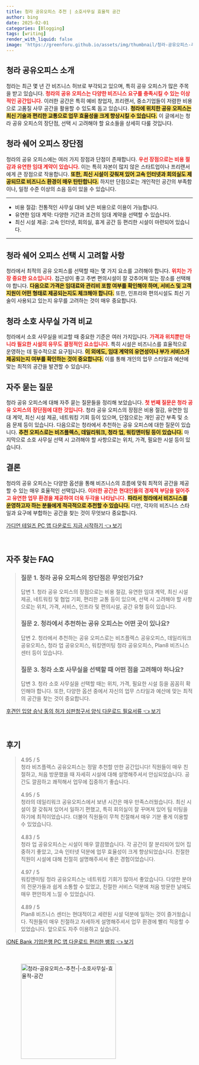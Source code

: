 ```yaml
---
title: 청라 공유오피스 추천 | 소호사무실 효율적 공간
author: bing
date: 2025-02-01
categories: [Blogging]
tags: [writing]
render_with_liquid: false
image: 'https://greenforu.github.io/assets/img/thumbnail/청라-공유오피스-추천-|-소호사무실-효율적-공간.webp'
---
```



<h2 id='청라_공유오피스_소개'>청라 공유오피스 소개</h2>

<p>청라는 최근 몇 년 간 비즈니스 허브로 부각되고 있으며, 특히 공유 오피스가 많은 주목을 받고 있습니다. <b><span style="color: #ee2323;">청라의 공유 오피스는 다양한 비즈니스 요구를 충족시킬 수 있는 이상적인 공간입니다.</span></b> 이러한 공간은 특히 예비 창업자, 프리랜서, 중소기업들이 저렴한 비용으로 고품질 사무 공간을 활용할 수 있도록 돕고 있습니다. <b><span style="background-color: #ffe066;">청라에 위치한 공유 오피스는 최신 기술과 편리한 교통으로 업무 효율성을 크게 향상시킬 수 있습니다.</span></b> 이 글에서는 청라 공유 오피스의 장단점, 선택 시 고려해야 할 요소들을 상세히 다룰 것입니다.</p>

<h2 id='청라_쉐어_오피스_장단점'>청라 쉐어 오피스 장단점</h2>

<p>청라의 공유 오피스에는 여러 가지 장점과 단점이 존재합니다. <b><span style="color: #ee2323;">우선 장점으로는 비용 절감과 유연한 임대 계약이 있습니다.</span></b> 이는 특히 자본이 많지 않은 스타트업이나 프리랜서에게 큰 장점으로 작용합니다. <b><span style="background-color: #ffe066;">또한, 최신 시설이 갖춰져 있어 고속 인터넷과 회의실도 제공되므로 비즈니스 환경이 매우 탄탄합니다.</span></b> 하지만 단점으로는 개인적인 공간의 부족함이나, 일정 수준 이상의 소음 등이 있을 수 있습니다.</p>

<hr />

<ul>
    <li>비용 절감: 전통적인 사무실 대비 낮은 비용으로 이용이 가능합니다.</li>
    <li>유연한 임대 계약: 다양한 기간과 조건의 임대 계약을 선택할 수 있습니다.</li>
    <li>최신 시설 제공: 고속 인터넷, 회의실, 휴게 공간 등 편리한 시설이 마련되어 있습니다.</li>
</ul>

<hr />

<h2 id='청라_쉐어_오피스_선택_시_고려할_사항'>청라 쉐어 오피스 선택 시 고려할 사항</h2>

<p>청라에서 최적의 공유 오피스를 선택할 때는 몇 가지 요소를 고려해야 합니다. <b><span style="color: #ee2323;">위치는 가장 중요한 요소입니다.</span></b> 접근성이 좋고 주변 편의시설이 잘 갖추어져 있는 장소를 선택해야 합니다. <b><span style="background-color: #ffe066;">다음으로 가격은 임대료와 관리비 포함 여부를 확인해야 하며, 서비스 및 고객 지원이 어떤 형태로 제공되는지도 체크해야 합니다.</span></b> 또한, 인프라와 편의시설도 최신 기술이 사용되고 있는지 유무를 고려하는 것이 매우 중요합니다.</p>

<h2 id='청라_소호_사무실_비교'>청라 소호 사무실 가격 비교</h2>

<p>청라에서 소호 사무실을 비교할 때 중요한 기준은 여러 가지입니다. <b><span style="color: #ee2323;">가격과 위치뿐만 아니라 필요한 시설의 유무도 결정적인 요소입니다.</span></b> 특히 시설은 비즈니스를 효율적으로 운영하는 데 필수적으로 요구됩니다. <b><span style="background-color: #ffe066;">이 외에도, 임대 계약의 유연성이나 부가 서비스가 제공되는지 여부를 확인하는 것이 중요합니다.</span></b> 이를 통해 개인의 업무 스타일과 예산에 맞는 최적의 공간을 발견할 수 있습니다.</p>

<h2 id='자주_묻는_질문'>자주 묻는 질문</h2>

<p>청라 공유 오피스에 대해 자주 묻는 질문들을 정리해 보았습니다. <b><span style="color: #ee2323;">첫 번째 질문은 청라 공유 오피스의 장단점에 대한 것입니다.</span></b> 청라 공유 오피스의 장점은 비용 절감, 유연한 임대 계약, 최신 시설 제공, 네트워킹 기회 등이 있으며, 단점으로는 개인 공간 부족 및 소음 문제 등이 있습니다. 다음으로는 청라에서 추천하는 공유 오피스에 대한 질문이 있습니다. <b><span style="background-color: #ffe066;">추천 오피스로는 비즈플렉스, 데일리워크, 청라 업, 워킹앤미팅 등이 있습니다.</span></b> 마지막으로 소호 사무실 선택 시 고려해야 할 사항으로는 위치, 가격, 필요한 시설 등이 있습니다.</p>

<h2 id='결론'>결론</h2>

<p>청라의 공유 오피스는 다양한 옵션을 통해 비즈니스의 흐름에 맞춰 최적의 공간을 제공할 수 있는 매우 효율적인 선택입니다. <b><span style="color: #ee2323;">이러한 공간은 현대인들의 경제적 부담을 덜어주고 유연한 업무 환경을 제공하여 더욱 두각을 나타납니다.</span></b> <b><span style="background-color: #ffe066;">따라서 청라에서 비즈니스를 운영하고자 하는 분들에게 적극적으로 추천할 수 있습니다.</span></b> 다만, 각자의 비즈니스 스타일과 요구에 부합하는 공간을 찾는 것이 무엇보다 중요합니다.</p>


<p><a class="click-button" title="가디언 테일즈 PC 앱 다운로드 지금 시작하기" href="https://greenforu.github.io/posts/%EA%B0%80%EB%94%94%EC%96%B8-%ED%85%8C%EC%9D%BC%EC%A6%88-PC-%EC%95%B1-%EB%8B%A4%EC%9A%B4%EB%A1%9C%EB%93%9C-%EC%A7%80%EA%B8%88-%EC%8B%9C%EC%9E%91%ED%95%98%EA%B8%B0/" rel="dofollow">가디언 테일즈 PC 앱 다운로드 지금 시작하기 👈 보기</a></p><br>
<h2 id='자주_찾는_FAQ'>자주 찾는 FAQ</h2>
<div itemscope="" itemtype="https://schema.org/FAQPage"> 
<blockquote> 
<div itemscope="" itemprop="mainEntity" itemtype="https://schema.org/Question"> 
<h3 itemprop="name">질문 1. 청라 공유 오피스의 장단점은 무엇인가요?</h3> 
<div itemscope="" itemprop="acceptedAnswer" itemtype="https://schema.org/Answer"> 
<span itemprop="text"> 
<p>답변 1. 청라 공유 오피스의 장점으로는 비용 절감, 유연한 임대 계약, 최신 시설 제공, 네트워킹 및 협업 기회, 편리한 교통 등이 있으며, 선택 시 고려해야 할 사항으로는 위치, 가격, 서비스, 인프라 및 편의시설, 공간 유형 등이 있습니다.</p> 
</span> 
</div> 
</div> 

<div itemscope="" itemprop="mainEntity" itemtype="https://schema.org/Question"> 
<h3 itemprop="name">질문 2. 청라에서 추천하는 공유 오피스는 어떤 곳이 있나요?</h3> 
<div itemscope="" itemprop="acceptedAnswer" itemtype="https://schema.org/Answer"> 
<span itemprop="text"> 
<p>답변 2. 청라에서 추천하는 공유 오피스로는 비즈플렉스 공유오피스, 데일리워크 공유오피스, 청라 업 공유오피스, 워킹앤미팅 청라 공유오피스, Plan8 비즈니스 센터 등이 있습니다.</p> 
</span> 
</div> 
</div> 

<div itemscope="" itemprop="mainEntity" itemtype="https://schema.org/Question"> 
<h3 itemprop="name">질문 3. 청라 소호 사무실을 선택할 때 어떤 점을 고려해야 하나요?</h3> 
<div itemscope="" itemprop="acceptedAnswer" itemtype="https://schema.org/Answer"> 
<span itemprop="text"> 
<p>답변 3. 청라 소호 사무실을 선택할 때는 위치, 가격, 필요한 시설 등을 꼼꼼히 확인해야 합니다. 또한, 다양한 옵션 중에서 자신의 업무 스타일과 예산에 맞는 최적의 공간을 찾는 것이 중요합니다.</p> 
</span> 
</div> 
</div> 
</blockquote> 
</div>
<p><a class="click-button" title="후견인 입양 승낙 동의 허가 심판청구서 양식 다운로드 필요서류" href="https://greenforu.github.io/posts/%ED%9B%84%EA%B2%AC%EC%9D%B8-%EC%9E%85%EC%96%91-%EC%8A%B9%EB%82%99-%EB%8F%99%EC%9D%98-%ED%97%88%EA%B0%80-%EC%8B%AC%ED%8C%90%EC%B2%AD%EA%B5%AC%EC%84%9C-%EC%96%91%EC%8B%9D-%EB%8B%A4%EC%9A%B4%EB%A1%9C%EB%93%9C-%ED%95%84%EC%9A%94%EC%84%9C%EB%A5%98/" rel="dofollow">후견인 입양 승낙 동의 허가 심판청구서 양식 다운로드 필요서류 👈 보기</a></p><br>
<h2 id='후기'>후기</h2>
<div itemscope itemtype="https://schema.org/Product">
  <blockquote>
  <div itemprop="review" itemscope itemtype="https://schema.org/Review">
      <div itemprop="reviewRating" itemscope itemtype="https://schema.org/Rating"> <span itemprop="ratingValue">4.95</span> / <span itemprop="bestRating">5</span> </div>
      <span itemprop="reviewBody">청라 비즈플렉스 공유오피스는 정말 추천할 만한 공간입니다! 직원들이 매우 친절하고, 처음 방문했을 때 자세히 시설에 대해 설명해주셔서 안심되었습니다. 공간도 깔끔하고 쾌적해서 업무에 집중하기 좋습니다.</span>
  </div>
  <br>
  <div itemprop="review" itemscope itemtype="https://schema.org/Review">
      <div itemprop="reviewRating" itemscope itemtype="https://schema.org/Rating"> <span itemprop="ratingValue">4.95</span> / <span itemprop="bestRating">5</span> </div>
      <span itemprop="reviewBody">청라의 데일리워크 공유오피스에서 보낸 시간은 매우 만족스러웠습니다. 최신 시설이 잘 갖춰져 있어서 일하기 편했고, 특히 회의실이 잘 꾸며져 있어 팀 미팅을 하기에 최적이었습니다. 더불어 직원들이 무척 친절해서 매우 기분 좋게 이용할 수 있었습니다.</span>
  </div>
  <br>
  <div itemprop="review" itemscope itemtype="https://schema.org/Review">
      <div itemprop="reviewRating" itemscope itemtype="https://schema.org/Rating"> <span itemprop="ratingValue">4.83</span> / <span itemprop="bestRating">5</span> </div>
      <span itemprop="reviewBody">청라 업 공유오피스는 시설이 매우 깔끔했습니다. 각 공간이 잘 분리되어 있어 집중하기 좋았고, 고속 인터넷 덕분에 업무 효율성이 크게 향상되었습니다. 친절한 직원이 시설에 대해 친절히 설명해주셔서 좋은 경험이었습니다.</span>
  </div>
  <br>
  <div itemprop="review" itemscope itemtype="https://schema.org/Review">
      <div itemprop="reviewRating" itemscope itemtype="https://schema.org/Rating"> <span itemprop="ratingValue">4.97</span> / <span itemprop="bestRating">5</span> </div>
      <span itemprop="reviewBody">워킹앤미팅 청라 공유오피스는 네트워킹 기회가 많아서 좋았습니다. 다양한 분야의 전문가들과 쉽게 소통할 수 있었고, 친절한 서비스 덕분에 처음 방문한 날에도 매우 편안하게 느낄 수 있었습니다.</span>
  </div>
  <br>
  <div itemprop="review" itemscope itemtype="https://schema.org/Review">
      <div itemprop="reviewRating" itemscope itemtype="https://schema.org/Rating"> <span itemprop="ratingValue">4.89</span> / <span itemprop="bestRating">5</span> </div>
      <span itemprop="reviewBody">Plan8 비즈니스 센터는 현대적이고 세련된 시설 덕분에 일하는 것이 즐거웠습니다. 직원들이 매우 친절하고 자세하게 설명해주셔서 업무 환경에 빨리 적응할 수 있었습니다. 앞으로도 자주 이용하고 싶습니다.</span>
  </div>
  </blockquote>
</div>
<p><a class="click-button" title="iONE Bank 기업은행 PC 앱 다운로드 편리한 뱅킹" href="https://greenforu.github.io/posts/iONE-Bank-%EA%B8%B0%EC%97%85%EC%9D%80%ED%96%89-PC-%EC%95%B1-%EB%8B%A4%EC%9A%B4%EB%A1%9C%EB%93%9C-%ED%8E%B8%EB%A6%AC%ED%95%9C-%EB%B1%85%ED%82%B9/" rel="dofollow">iONE Bank 기업은행 PC 앱 다운로드 편리한 뱅킹 👈 보기</a></p><br>
<figure class="image"><img src="https://greenforu.github.io/assets/img/thumbnail/청라-공유오피스-추천-|-소호사무실-효율적-공간.webp" alt="청라-공유오피스-추천-|-소호사무실-효율적-공간" width="256" height="256"></figure>